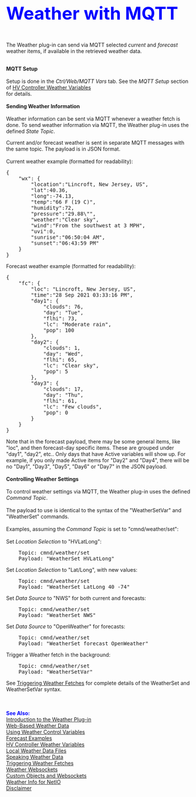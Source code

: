 <!-- $Revision: 1.15 $ -->
<!-- $Date: 2021/12/10 18:45:36 $ -->
<html>
<head>
  <title>Weather Plug-in - Weather with MQTT</title>
  <link rel="prev" href="webwx">
  <link rel="next" href="forecast">
</head>

<body style="" lang="EN-US" link="blue" vlink="purple">

<font color="#0000ff" size="12"><b>Weather with MQTT</b></font>

<br><br>
The Weather plug-in can send via MQTT selected <i>current</i> and <i>forecast</i> weather items, if available in the retrieved weather data.
<br><br>

<b>MQTT Setup</b>
<br><br>
Setup is done in the <i>Ctrl/Web/MQTT Vars</i> tab.
See the <i>MQTT Setup</i> section of <a href="hvwxvars">HV Controller Weather Variables</a><br>
for details.
<br><br>
<b>Sending Weather Information</b>
<br><br>
Weather information can be sent via MQTT whenever a weather fetch is done.
To send weather information via MQTT, the Weather plug-in uses the defined <i>State Topic</i>.
<p>
Current and/or forecast weather is sent in separate MQTT messages with the same topic.
The payload is in JSON format.
<br><br>
Current weather example (formatted for readability):</p>
<pre>
{
    "wx": {
        "location":"Lincroft, New Jersey, US",
        "lat":40.36,
        "long":-74.13,
        "temp":"66 F (19 C)",
        "humidity":72,
        "pressure":"29.88\"",
        "weather":"Clear sky",
        "wind":"From the southwest at 3 MPH",
        "uvi":0,
        "sunrise":"06:50:04 AM",
        "sunset":"06:43:59 PM"
    }
}
</pre>
<p>
Forecast weather example (formatted for readability):
</p>
<pre>
{
    "fc": {
        "loc": "Lincroft, New Jersey, US",
        "time":"28 Sep 2021 03:33:16 PM",
        "day1": {
            "clouds": 76,
            "day": "Tue",
            "flhi": 73,
            "lc": "Moderate rain",
            "pop": 100
        },
        "day2": {
            "clouds": 1,
            "day": "Wed",
            "flhi": 65,
            "lc": "Clear sky",
            "pop": 5
        },
        "day3": {
            "clouds": 17,
            "day": "Thu",
            "flhi": 61,
            "lc": "Few clouds",
            "pop": 0
        }
    }
}
</pre>
<p>Note that in the forecast payload, there may be some general items, like "loc", and then forecast-day specific items. These are grouped under "day1", "day2", etc.. Only days that have Active variables will show up. For example, if you only made Active items for "Day2" and "Day4", there will be no "Day1", "Day3", "Day5", "Day6" or "Day7" in the JSON payload.
<br><br>
<b>Controlling Weather Settings</b>
<br><br>
To control weather settings via MQTT,
the Weather plug-in uses the defined <i>Command Topic</i>.
<br><br>
The payload to use is identical to the syntax of the "WeatherSetVar" and "WeatherSet" commands.
<br><br>
Examples, assuming the <i>Command Topic</i> is set to "cmnd/weather/set":
<br><br>
Set <i>Location Selection</i> to "HVLatLong":
</p>
<pre>
    Topic: cmnd/weather/set
    Payload: "WeatherSet HVLatLong"
</pre>
<p>Set <i>Location Selection</i> to "Lat/Long", with new values:</p>
<pre>
    Topic: cmnd/weather/set
    Payload: "WeatherSet LatLong 40 -74"
</pre>
<p>Set <i>Data Source</i> to "NWS" for both current and forecasts:</p>
<pre>
    Topic: cmnd/weather/set
    Payload: "WeatherSet NWS"
</pre>
<p>Set <i>Data Source</i> to "OpenWeather" for forecasts:</p>
<pre>
    Topic: cmnd/weather/set
    Payload: "WeatherSet forecast OpenWeather"
</pre>
<p>Trigger a Weather fetch in the background:</p>
<pre>
    Topic: cmnd/weather/set
    Payload: "WeatherSetVar"
</pre>
<p>See <a href="wxtriggers">Triggering Weather Fetches</a> for complete details of the WeatherSet and WeatherSetVar syntax.
</p>
<br>
<br>
<font color="#0000FF"><b>See Also:</b></font><br>
<a href="index">Introduction to the Weather Plug-in</a><br>
<a href="webwx">Web-Based Weather Data</a><br>
<a href="controlvars">Using Weather Control Variables</a><br>
<a href="forecast">Forecast Examples</a><br>
<a href="hvwxvars">HV Controller Weather Variables</a><br>
<a href="localwx">Local Weather Data Files</a><br>
<a href="speechwx">Speaking Weather Data</a><br>
<a href="wxtriggers">Triggering Weather Fetches</a><br>
<a href="wxws">Weather Websockets</a><br>
<a href="custom">Custom Objects and Websockets</a><br>
<a href="netio">Weather Info for NetIO</a><br>
<a href="disclaimer">Disclaimer</a><br>
</body>
</html>
